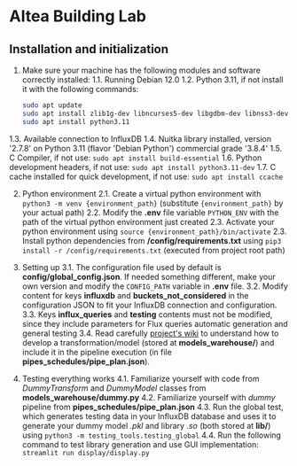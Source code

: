 # AItea Building Lab

## Installation and initialization

1. Make sure your machine has the following modules and software correctly installed:
  1.1. Running Debian 12.0
  1.2. Python 3.11, if not install it with the following commands:
    ```bash
    sudo apt update
    sudo apt install zlib1g-dev libncurses5-dev libgdbm-dev libnss3-dev libssl-dev libreadline-dev libffi-dev libsqlite3-dev wget liblzma-dev
    sudo apt install python3.11
    ```
  1.3. Available connection to InfluxDB
  1.4. Nuitka library installed, version '2.7.8' on Python 3.11 (flavor 'Debian Python') commercial grade '3.8.4'
  1.5. C Compiler, if not use: `sudo apt install build-essential`
  1.6. Python development headers, if not use: `sudo apt install python3.11-dev`
  1.7. C cache installed for quick development, if not use: `sudo apt install ccache`

2. Python environment
  2.1. Create a virtual python environment with `python3 -m venv {environment_path}` (substitute `{environment_path}` by your actual path)
  2.2. Modify the **.env** file variable `PYTHON_ENV` with the path of the virtual python environment just created
  2.3. Activate your python environment using `source {environment_path}/bin/activate`
  2.3. Install python dependencies from **/config/requirements.txt** using `pip3 install -r /config/requirements.txt` (executed from project root path)

3. Setting up
  3.1. The configuration file used by default is **config/global_config.json**. If needed something different, make your own version and modify the `CONFIG_PATH` variable in **.env** file.
  3.2. Modify content for keys **influxdb** and **buckets_not_considered** in the configuration JSON to fit your InfluxDB connection and configuration. 
  3.3. Keys **influx_queries** and **testing** contents must not be modified, since they include parameters for Flux queries automatic generation and general testing
  3.4. Read carefully [project's wiki](https://gitlab.aerin.es/ai/aitea-building/aitea-building-lab/-/wikis/Gu%C3%ADa) to understand how to develop a transformation/model (stored at **models_warehouse/**) and include it in the pipeline execution (in file **pipes_schedules/pipe_plan.json**).

4. Testing everything works
  4.1. Familiarize yourself with code from *DummyTransform* and *DummyModel* classes from **models_warehouse/dummy.py** 
  4.2. Familiarize yourself with *dummy* pipeline from **pipes_schedules/pipe_plan.json**
  4.3. Run the global test, which generates testing data in your InfluxDB database and uses it to generate your dummy model *.pkl* and library *.so* (both stored at **lib/**) using `python3 -m testing_tools.testing_global`
  4.4. Run the following command to test library generation and use GUI implementation: `streamlit run display/display.py`


